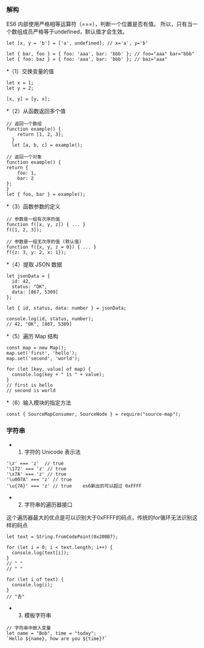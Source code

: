 ### 解构

 ES6 内部使用严格相等运算符（===），判断一个位置是否有值。
 所以，只有当一个数组成员严格等于undefined，默认值才会生效。


```
let [x, y = 'b'] = ['a', undefined]; // x='a', y='b'

let { bar, foo } = { foo: 'aaa', bar: 'bbb' }; // foo="aaa" bar="bbb"
let { foo: baz } = { foo: 'aaa', bar: 'bbb' }; // baz="aaa"
```

*（1）交换变量的值
```
let x = 1;
let y = 2;

[x, y] = [y, x];
```


*（2）从函数返回多个值

```
// 返回一个数组
function example() {
    return [1, 2, 3];
  }
  let [a, b, c] = example();
  
// 返回一个对象
function example() {
return {
    foo: 1,
    bar: 2
};
}
let { foo, bar } = example();
```

*（3）函数参数的定义

```
// 参数是一组有次序的值
function f([x, y, z]) { ... }
f([1, 2, 3]);

// 参数是一组无次序的值 (默认值)
function f({x, y, z = 0}) { ... }
f({z: 3, y: 2, x: 1});
```

*（4）提取 JSON 数据

```
let jsonData = {
  id: 42,
  status: "OK",
  data: [867, 5309]
};

let { id, status, data: number } = jsonData;

console.log(id, status, number);
// 42, "OK", [867, 5309]
```

*（5）遍历 Map 结构

```
const map = new Map();
map.set('first', 'hello');
map.set('second', 'world');

for (let [key, value] of map) {
  console.log(key + " is " + value);
}
// first is hello
// second is world
```

*（6）输入模块的指定方法

```
const { SourceMapConsumer, SourceNode } = require("source-map");
```

### 字符串

* 1. 字符的 Unicode 表示法

```
'\z' === 'z'  // true
'\172' === 'z' // true
'\x7A' === 'z' // true
'\u007A' === 'z' // true
'\u{7A}' === 'z' // true    es6新出的可以超过 0xFFFF
```

* 2. 字符串的遍历器接口

这个遍历器最大的优点是可以识别大于0xFFFF的码点，传统的for循环无法识别这样的码点

```
let text = String.fromCodePoint(0x20BB7);

for (let i = 0; i < text.length; i++) {
  console.log(text[i]);
}
// " "
// " "

for (let i of text) {
  console.log(i);
}
// "𠮷"
```
* 3. 模板字符串

```
// 字符串中嵌入变量
let name = "Bob", time = "today";
`Hello ${name}, how are you ${time}?`
```